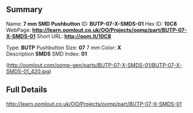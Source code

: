 

 ## Summary
Name: __7 mm SMD Pushbutton__
ID: __BUTP-07-X-SMDS-01__
Hex ID: __10C8__
WebPage: __http://learn.oomlout.co.uk/OO/Projects/oomp/part/BUTP-07-X-SMDS-01__
Short URL: __http://oom.lt/10C8__

Type: __BUTP__ Pushbutton 
Size: __07__ 7 mm 
Color: __X__  
Description __SMDS__ SMD 
Index: __01__


(http://oomlout.com/oomp-gen/parts/BUTP-07-X-SMDS-01/BUTP-07-X-SMDS-01_420.jpg)


 ## Full Details
 http://learn.oomlout.co.uk/OO/Projects/oomp/part/BUTP-07-X-SMDS-01














